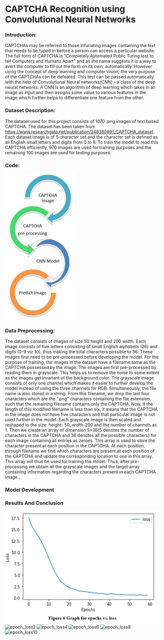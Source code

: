 # CAPTCHA Recognition using Convolutional Neural Networks

### Introduction:
CAPTCHAs may be referred to those infuriating images containing the text that needs to be typed in before a person can access a particular website. The full form of CAPTCHA is "Completely Automated Public Turing test to tell Computers and Humans Apart" and as the name suggests it is a way to avert the computer to fill out the form on its own, automatically. However using the concept of deep learning and computer vision, the very purpose of the CAPTCHAs can be defeated. This test can be passed automatically with the help of Convolutional Neural networks(CNN) - a class of the deep neural networks. A CNN is an algorithm of deep learning which takes in an image as input and then assigns some value to various features in the image which further helps to differentiate one feature from the other.

### Dataset Description:
The dataset used for this project consists of 1070 .png images of text based CAPTCHA. The dataset has been taken from https://www.researchgate.net/publication/248380891_CAPTCHA_dataset. Each dataset image is of 5 character set and the character set is defined as all English small letters and digits from 0 to 9. To train the model to read this CAPTCHA efficiently, 970 images are used for training purposes and the remaining 100 images are used for testing purposes. 

### Code:
![Workflow](/Images/Workflow.JPG)

### Data Preprocessing:
The dataset consists of images of size 50 height and 200 width. Each image consists of five letters consisting of small English alphabets (26) and digits (0-9 viz 10), thus making the total characters possible to 36. These images first need to be pre-processed before developing the model. For the purpose of training, the images in the dataset have a filename same as the CAPTCHA possessed by the image.
The images are first pre-processed by reading them in grayscale. This helps us to remove the noise to some extent as the images get invariant of the background color. The grayscale image consists of only one channel which makes it easier to further develop the model instead of using the three channels for RGB. Simultaneously, the file name is also stored in a string. From this filename, we drop the last four characters which are the “.png” characters containing the file extension, such that the remaining filename contains only the CAPTCHA. Now, if the length of this modified filename is less than six, it means that the CAPTCHA in the image does not have five characters and that particular image is not used further in the model.
Each grayscale image is then scaled and reshaped to the size: height- 50, width-200 and the number of channels as 1. Then we create an array of dimension 5*36(5 denotes the number of characters in the CAPTCHA and 36 denotes all the possible characters) for each image containing all entries as zeroes. This array is used to store the character present at each position in the CAPTCHA. At each position, through filename we find which characters are present at each position of the CAPTCHA and update the corresponding location to one in this array. This array will thus be used for training the model.
Thus, after pre-processing we obtain all the grayscale images and the target array containing information regarding the characters present in each CAPTCHA image
.
### Model Development

### Results And Conclusion

![epoch_loss](/Images/epoch_loss.JPG)
![epoch_loss2](/Images/epoch_loss2.JPG)
![epoch_loss4](/Images/epoch_los4.JPG)
![epoch_loss6](/Images/epoch_los6.JPG)
![epoch_loss8](/Images/epoch_loss8.JPG)
![epoch_loss10](/Images/epoch_loss10.JPG)


